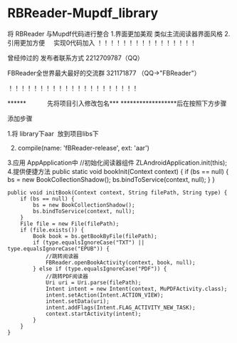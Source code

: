 # RBReader-Mupdf_library
将 RBReader 与Mupdf代码进行整合
1.界面更加美观 
      类似主流阅读器界面风格
2.引用更加方便 
      实现0代码加入
！！！！！！！！！！！！！！！！

曾经帅过的 发布者联系方式  2212709787（QQ）

FBReader全世界最大最好的交流群  321171877 （QQ->"FBReader"）

！！！！！！！！！！！！！！！！！！！！！

******             先将项目引入修改包名*** ******************后在按照下方步骤


添加步骤

1.将 library下aar  放到项目libs下

2. compile(name: 'fBReader-release', ext: 'aar')

3.应用 AppApplication中 
  //初始化阅读器组件
        ZLAndroidApplication.init(this);
4.提供便捷方法
    public static void bookInit(Context context) {
        if (bs == null) {
            bs = new BookCollectionShadow();
            bs.bindToService(context, null);
        }
    }

    public void initBook(Context context, String filePath, String type) {
        if (bs == null) {
            bs = new BookCollectionShadow();
            bs.bindToService(context, null);
        }
        File file = new File(filePath);
        if (file.exists()) {
            Book book = bs.getBookByFile(filePath);
            if (type.equalsIgnoreCase("TXT") || type.equalsIgnoreCase("EPUB")) {
                //跳转阅读器
                FBReader.openBookActivity(context, book, null);
            } else if (type.equalsIgnoreCase("PDF")) {
                //跳转PDF阅读器
                Uri uri = Uri.parse(filePath);
                Intent intent = new Intent(context, MuPDFActivity.class);
                intent.setAction(Intent.ACTION_VIEW);
                intent.setData(uri);
                intent.addFlags(Intent.FLAG_ACTIVITY_NEW_TASK);
                context.startActivity(intent);
            }
        }
    }
    
